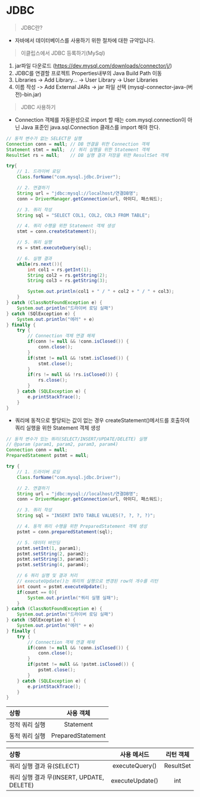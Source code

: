 # JDBC
> JDBC란?
- 자바에서 데이터베이스를 사용하기 위한 절차에 대한 규약입니다.

> 이클립스에서 JDBC 등록하기(MySql)
1. jar파일 다운로드 (https://dev.mysql.com/downloads/connector/j/)
2. JDBC를 연결할 프로젝트 Properties내부의 Java Build Path 이동
3. Libraries -> Add Library... -> User Library -> User Libraries
4. 이름 작성 -> Add External JARs -> jar 파일 선택
(mysql-connector-java-(버전)-bin.jar)

> JDBC 사용하기
- Connection 객체를 자동완성으로 import 할 때는 com.mysql.connection이 아닌 Java 표준인 java.sql.Connection 클래스를 import 해야 한다.
~~~java
// 동적 변수가 없는 SELECT문 실행
Connection conn = null; // DB 연결을 위한 Connection 객체
Statement stmt = null;  // 쿼리 실행을 위한 Statement 객체
ResultSet rs = null;    // DB 실행 결과 저장을 위한 ResultSet 객체

try{
    // 1. 드라이버 로딩
    Class.forName("com.mysql.jdbc.Driver");

    // 2. 연결하기
    String url = "jdbc:mysql://localhost/연결DB명";
    conn = DriverManager.getConnection(url, 아이디, 패스워드);

    // 3. 쿼리 작성
    String sql = "SELECT COL1, COL2, COL3 FROM TABLE";

    // 4. 쿼리 수행을 위한 Statement 객체 생성
    stmt = conn.createStatement();

    // 5. 쿼리 실행
    rs = stmt.executeQuery(sql);

    // 6. 실행 결과
    while(rs.next()){
        int col1 = rs.getInt(1);
        String col2 = rs.getString(2);
        String col3 = rs.getString(3);

        System.out.println(col1 + " / " + col2 + " / " + col3);
    }
} catch (ClassNotFoundException e) {
    System.out.println("드라이버 로딩 실패")
} catch (SQlException e) {
    System.out.println("에러" + e)
} finally {
    try {
        // Connection 객체 연결 해제
        if(conn != null && !conn.isClosed()) {
            conn.close();
        }
        if(stmt != null && !stmt.isClosed()) {
            stmt.close();
        }
        if(rs != null && !rs.isClosed()) {
            rs.close();
        }
    } catch (SQLException e) {
        e.printStackTrace();
    }
}
~~~
- 쿼리에 동적으로 할당되는 값이 없는 경우 createStatement()메서드를 호출하여 쿼리 실행을 위한 Statement 객체 생성
~~~java
// 동적 변수가 있는 쿼리(SELECT/INSERT/UPDATE/DELETE) 실행
// @param (param1, param2, param3, param4)
Connection conn = null;
PreparedStatement pstmt = null;

try {
    // 1. 드라이버 로딩
    Class.forName("com.mysql.jdbc.Driver");

    // 2. 연결하기
    String url = "jdbc:mysql://localhost/연결DB명";
    conn = DriverManager.getConnection(url, 아이디, 패스워드);

    // 3. 쿼리 작성 
    String sql = "INSERT INTO TABLE VALUES(?, ?, ?, ?)";

    // 4. 동적 쿼리 수행을 위한 PreparedStatement 객체 생성
    pstmt = conn.preparedStatement(sql);

    // 5. 데이터 바인딩
    pstmt.setInt(1, param1);
    pstmt.setString(2, param2);
    pstmt.setString(3, param3);
    pstmt.setString(4, param4);

    // 6 쿼리 실행 및 결과 처리
    // executeUpdate()는 쿼리의 실행으로 변경된 row의 개수를 리턴
    int count = pstmt.executeUpdate();
    if(count == 0){
        System.out.println("쿼리 실행 실패");
    }
} catch (ClassNotFoundException e) {
    System.out.println("드라이버 로딩 실패")
} catch (SQlException e) {
    System.out.println("에러" + e)
} finally {
    try {
        // Connection 객체 연결 해제
        if(conn != null && !conn.isClosed()) {
            conn.close();
        }
        if(pstmt != null && !pstmt.isClosed()) {
            pstmt.close();
        }
    } catch (SQLException e) {
        e.printStackTrace();
    }
}
~~~

|상황|사용 객체|
|:--|:-:|
|정적 쿼리 실행|Statement|
|동적 쿼리 실행|PreparedStatement|

|상황|사용 메서드|리턴 객체|
|:--|:-:|:-:|
|쿼리 실행 결과 유(SELECT)|executeQuery()|ResultSet|
|쿼리 실행 결과 무(INSERT, UPDATE, DELETE)|executeUpdate()|int|